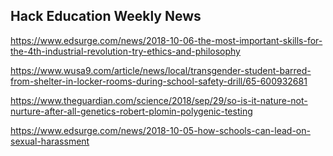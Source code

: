 ## Hack Education Weekly News

https://www.edsurge.com/news/2018-10-06-the-most-important-skills-for-the-4th-industrial-revolution-try-ethics-and-philosophy

https://www.wusa9.com/article/news/local/transgender-student-barred-from-shelter-in-locker-rooms-during-school-safety-drill/65-600932681

https://www.theguardian.com/science/2018/sep/29/so-is-it-nature-not-nurture-after-all-genetics-robert-plomin-polygenic-testing

https://www.edsurge.com/news/2018-10-05-how-schools-can-lead-on-sexual-harassment
